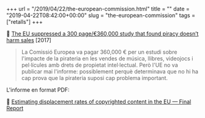 +++
url = "/2019/04/22/the-european-commission.html"
title = ""
date = "2019-04-22T08:42:00+00:00"
slug = "the-european-commission"
tags = ["retalls"]
+++

📎 [The EU suppressed a 300 page/€360,000 study that found piracy doesn’t harm sales](https://gizmodo.com/the-eu-suppressed-a-300-page-study-that-found-piracy-do-1818629537) \[2017]

> La Comissió Europea va pagar 360,000 € per un estudi sobre l'impacte de la pirateria en les vendes de música, llibres, videojocs i pel·lícules amb drets de propietat intel·lectual. Però l'UE no va publicar mai l'informe: possiblement perquè determinava que no hi ha cap prova que la pirateria suposi cap problema important.

L'informe en format PDF:

📄 [Estimating displacement rates of copyrighted content in the EU — Final Report](https://cdn.netzpolitik.org/wp-upload/2017/09/displacement_study.pdf)